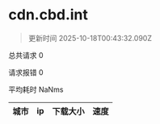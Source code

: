 
  # cdn.cbd.int

  > 更新时间 2025-10-18T00:43:32.090Z
  
  总共请求 0

  请求报错 0

  平均耗时 NaNms

|城市|ip|下载大小|速度|
|-----|----------|---|---|

  